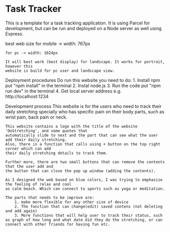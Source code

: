 # Task Tracker

This is a template for a task tracking application. It is using Parcel for development, but can be run and deployed on a Node server as well using Express.

best web size
    for mobile -> width: 767px

    for pc -> width: 1024px

    It will best work (best display) for landscape. It works for portrait, however this
    website is build for pc user and landscape view.


Deployment procedures
    Do run this website you need to do:
        1. Install npm 
            put "npm install" in the terminal
        2. Instal node.js
        3. Run the code
            put "npm run dev" in the terminal
        4. Get local server address
            e.g. http://localhost:1234

Development process
    This website is for the users who need to track their daily stretching specially who has specific pain on their body parts, such as wrist pain, back pain or neck.

    This website contains a logo with the title of the website 'DoStretching', and some quotes that
    automatically slide to next and the part that can see what the user add their daily stretching. 
    Also, there is a function that calls using + button on the top right corner which can add
    their daily stretching details to track them.

    Further more, there are two small buttons that can remove the contents that the user add and 
    the button that can close the pop up window (adding the contents).

    As I designed the web based on blue colors, I was trying to emphasize the feeling of relax and cool
    as calm beach. Which can connect to sports such as yoga or meditation.

    The parts that needs to be improve are:
        1. make more flexible for any other size of device
        2. The function that can change(edit) saved contens (not deleting and add again)
        3. More functions that will help user to track their status, such as graph of how long and what date did they do the stretching, or can connect with other friends for having fun etc.

    